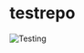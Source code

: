 # testrepo

![Testing](https://github.com/SamuelKos/testrepo/actions/workflows/gh-actions-demo.yml/badge.svg)
